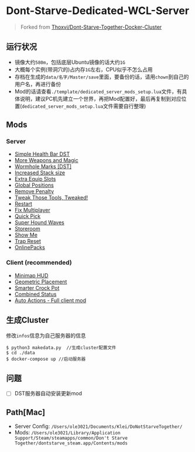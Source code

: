 # Dont-Starve-Dedicated-WCL-Server

> Forked from [Thoxvi/Dont-Starve-Together-Docker-Cluster](https://github.com/Thoxvi/Dont-Starve-Together-Docker-Cluster)

## 运行状况
* 镜像大约`580m`，包括底层Ubuntu镜像的话大约`1G`
* 大概每个实例(带洞穴的)占内存`1G`左右，CPU似乎不怎么占用
* 存档在生成的`data/名字/Master/save`里面，要备份的话，请用`chown`到自己的用户名，再进行备份
* Mod的话请查看`./template/dedicated_server_mods_setup.lua`文件，有具体说明，建议PC机先建立一个世界，再把Mod配置好，最后再复制到对应位置(`dedicated_server_mods_setup.lua`文件需要自行整理)

## Mods

### Server

* [Simple Health Bar DST](http://steamcommunity.com/sharedfiles/filedetails/?id=1207269058)
* [More Weapons and Magic](http://steamcommunity.com/sharedfiles/filedetails/?id=1234341720)
* [Wormhole Marks [DST]](http://steamcommunity.com/sharedfiles/filedetails/?id=362175979)
* [Increased Stack size](http://steamcommunity.com/sharedfiles/filedetails/?id=374550642)
* [Extra Equip Slots](http://steamcommunity.com/sharedfiles/filedetails/?id=375850593)
* [Global Positions](http://steamcommunity.com/sharedfiles/filedetails/?id=378160973)
* [Remove Penalty](http://steamcommunity.com/sharedfiles/filedetails/?id=378965501)
* [Tweak Those Tools, Tweaked!](http://steamcommunity.com/sharedfiles/filedetails/?id=441356490)
* [Restart](http://steamcommunity.com/sharedfiles/filedetails/?id=462434129)
* [Fix Multiplayer](http://steamcommunity.com/sharedfiles/filedetails/?id=463718554)
* [Quick Pick](http://steamcommunity.com/sharedfiles/filedetails/?id=501385076)
* [Super Hound Waves](http://steamcommunity.com/sharedfiles/filedetails/?id=544126369)
* [Storeroom](http://steamcommunity.com/sharedfiles/filedetails/?id=623749604)
* [Show Me](http://steamcommunity.com/sharedfiles/filedetails/?id=666155465)
* [Trap Reset](http://steamcommunity.com/sharedfiles/filedetails/?id=679636739)
* [OnlinePacks](http://steamcommunity.com/sharedfiles/filedetails/?id=714719224)

### Client (recommended)

* [Minimap HUD](http://steamcommunity.com/sharedfiles/filedetails/?id=345692228)
* [Geometric Placement](http://steamcommunity.com/sharedfiles/filedetails/?id=351325790)
* [Smarter Crock Pot](http://steamcommunity.com/sharedfiles/filedetails/?id=365119238)
* [Combined Status](http://steamcommunity.com/sharedfiles/filedetails/?id=376333686)
* [Auto Actions - Full client mod](http://steamcommunity.com/sharedfiles/filedetails/?id=651419070)

## 生成Cluster
修改`infos`信息为自己服务器的信息

```shell
$ python3 makedata.py  //生成cluster配置文件
$ cd ./data
$ docker-compose up //启动服务器
```

## 问题
- [ ] DST服务器自动安装更新mod

## Path[Mac]

* Server Config: `/Users/ole3021/Documents/Klei/DoNotStarveTogether/`
* Mods: `/Users/ole3021/Library/Application Support/Steam/steamapps/common/Don't Starve Together/dontstarve_steam.app/Contents/mods`

